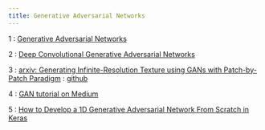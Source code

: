 ```yaml
---
title: Generative Adversarial Networks
---
```


1
: [Generative Adversarial Networks](https://d2l.ai/chapter_generative-adversarial-networks/index.html)

2
: [Deep Convolutional Generative Adversarial Networks](https://d2l.ai/chapter_generative-adversarial-networks/dcgan.html)

3
: [arxiv: Generating Infinite-Resolution Texture using GANs with Patch-by-Patch Paradigm](https://arxiv.org/pdf/2309.02340.pdf)
    : [github](https://github.com/ai4netzero/Infinite_Texture_GANs)

4
: [GAN tutorial on Medium](https://github.com/mpstewart1/GAN-Tutorial)

5
: [How to Develop a 1D Generative Adversarial Network From Scratch in Keras](https://machinelearningmastery.com/how-to-develop-a-generative-adversarial-network-for-a-1-dimensional-function-from-scratch-in-keras/)